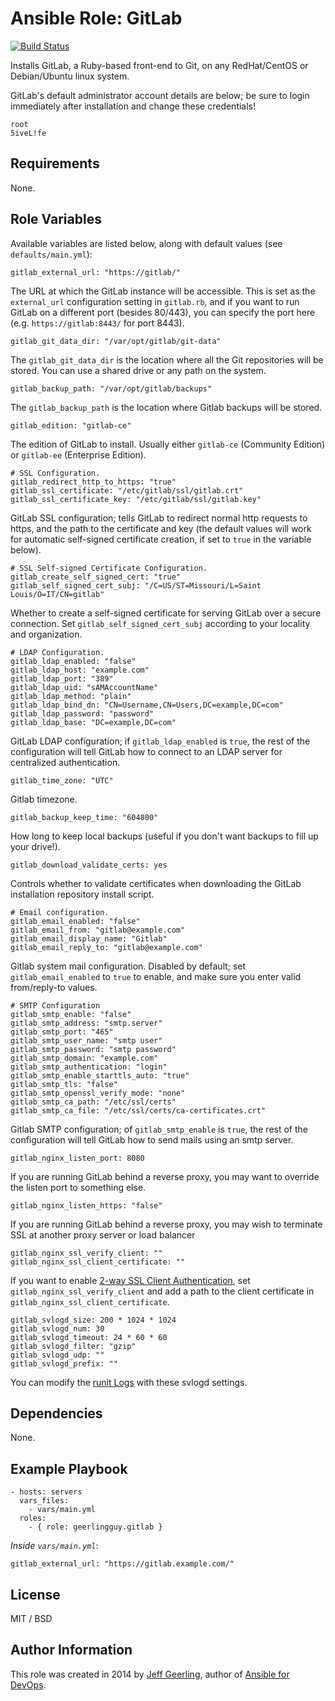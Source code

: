 # Ansible Role: GitLab

[![Build Status](https://travis-ci.org/geerlingguy/ansible-role-gitlab.svg?branch=master)](https://travis-ci.org/geerlingguy/ansible-role-gitlab)

Installs GitLab, a Ruby-based front-end to Git, on any RedHat/CentOS or Debian/Ubuntu linux system.

GitLab's default administrator account details are below; be sure to login immediately after installation and change these credentials!

    root
    5iveL!fe

## Requirements

None.

## Role Variables

Available variables are listed below, along with default values (see `defaults/main.yml`):

    gitlab_external_url: "https://gitlab/"

The URL at which the GitLab instance will be accessible. This is set as the `external_url` configuration setting in `gitlab.rb`, and if you want to run GitLab on a different port (besides 80/443), you can specify the port here (e.g. `https://gitlab:8443/` for port 8443).

    gitlab_git_data_dir: "/var/opt/gitlab/git-data"

The `gitlab_git_data_dir` is the location where all the Git repositories will be stored. You can use a shared drive or any path on the system.

    gitlab_backup_path: "/var/opt/gitlab/backups"

The `gitlab_backup_path` is the location where Gitlab backups will be stored.

    gitlab_edition: "gitlab-ce"

The edition of GitLab to install. Usually either `gitlab-ce` (Community Edition) or `gitlab-ee` (Enterprise Edition).

    # SSL Configuration.
    gitlab_redirect_http_to_https: "true"
    gitlab_ssl_certificate: "/etc/gitlab/ssl/gitlab.crt"
    gitlab_ssl_certificate_key: "/etc/gitlab/ssl/gitlab.key"

GitLab SSL configuration; tells GitLab to redirect normal http requests to https, and the path to the certificate and key (the default values will work for automatic self-signed certificate creation, if set to `true` in the variable below).

    # SSL Self-signed Certificate Configuration.
    gitlab_create_self_signed_cert: "true"
    gitlab_self_signed_cert_subj: "/C=US/ST=Missouri/L=Saint Louis/O=IT/CN=gitlab"

Whether to create a self-signed certificate for serving GitLab over a secure connection. Set `gitlab_self_signed_cert_subj` according to your locality and organization.

    # LDAP Configuration.
    gitlab_ldap_enabled: "false"
    gitlab_ldap_host: "example.com"
    gitlab_ldap_port: "389"
    gitlab_ldap_uid: "sAMAccountName"
    gitlab_ldap_method: "plain"
    gitlab_ldap_bind_dn: "CN=Username,CN=Users,DC=example,DC=com"
    gitlab_ldap_password: "password"
    gitlab_ldap_base: "DC=example,DC=com"

GitLab LDAP configuration; if `gitlab_ldap_enabled` is `true`, the rest of the configuration will tell GitLab how to connect to an LDAP server for centralized authentication.

    gitlab_time_zone: "UTC"

Gitlab timezone.

    gitlab_backup_keep_time: "604800"

How long to keep local backups (useful if you don't want backups to fill up your drive!).

    gitlab_download_validate_certs: yes

Controls whether to validate certificates when downloading the GitLab installation repository install script.

    # Email configuration.
    gitlab_email_enabled: "false"
    gitlab_email_from: "gitlab@example.com"
    gitlab_email_display_name: "Gitlab"
    gitlab_email_reply_to: "gitlab@example.com"

Gitlab system mail configuration. Disabled by default; set `gitlab_email_enabled` to `true` to enable, and make sure you enter valid from/reply-to values.

    # SMTP Configuration
    gitlab_smtp_enable: "false"
    gitlab_smtp_address: "smtp.server"
    gitlab_smtp_port: "465"
    gitlab_smtp_user_name: "smtp user"
    gitlab_smtp_password: "smtp password"
    gitlab_smtp_domain: "example.com"
    gitlab_smtp_authentication: "login"
    gitlab_smtp_enable_starttls_auto: "true"
    gitlab_smtp_tls: "false"
    gitlab_smtp_openssl_verify_mode: "none"
    gitlab_smtp_ca_path: "/etc/ssl/certs"
    gitlab_smtp_ca_file: "/etc/ssl/certs/ca-certificates.crt"

Gitlab SMTP configuration; of `gitlab_smtp_enable` is `true`, the rest of the configuration will tell GitLab how to send mails using an smtp server.

    gitlab_nginx_listen_port: 8080

If you are running GitLab behind a reverse proxy, you may want to override the listen port to something else.

    gitlab_nginx_listen_https: "false"

If you are running GitLab behind a reverse proxy, you may wish to terminate SSL at another proxy server or load balancer

    gitlab_nginx_ssl_verify_client: ""
    gitlab_nginx_ssl_client_certificate: ""

If you want to enable [2-way SSL Client Authentication](https://docs.gitlab.com/omnibus/settings/nginx.html#enable-2-way-ssl-client-authentication), set `gitlab_nginx_ssl_verify_client` and add a path to the client certificate in `gitlab_nginx_ssl_client_certificate`.

    gitlab_svlogd_size: 200 * 1024 * 1024
    gitlab_svlogd_num: 30
    gitlab_svlogd_timeout: 24 * 60 * 60
    gitlab_svlogd_filter: "gzip"
    gitlab_svlogd_udp: ""
    gitlab_svlogd_prefix: ""

You can modify the [runit Logs](https://docs.gitlab.com/omnibus/settings/logs.html#runit-logs) with these svlogd settings.

## Dependencies

None.

## Example Playbook

    - hosts: servers
      vars_files:
        - vars/main.yml
      roles:
        - { role: geerlingguy.gitlab }

*Inside `vars/main.yml`*:

    gitlab_external_url: "https://gitlab.example.com/"

## License

MIT / BSD

## Author Information

This role was created in 2014 by [Jeff Geerling](http://jeffgeerling.com/), author of [Ansible for DevOps](http://ansiblefordevops.com/).
